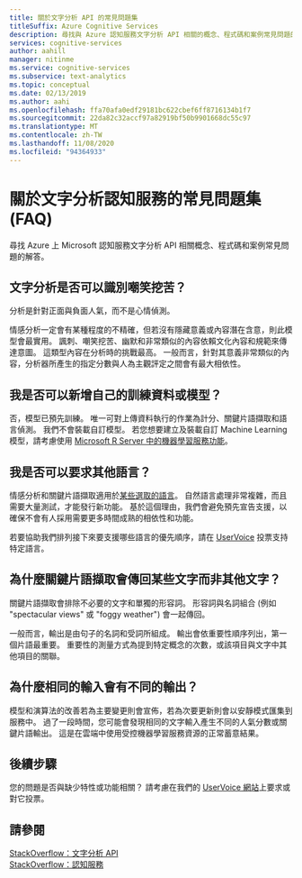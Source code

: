 ```yaml
---
title: 關於文字分析 API 的常見問題集
titleSuffix: Azure Cognitive Services
description: 尋找與 Azure 認知服務文字分析 API 相關的概念、程式碼和案例常見問題的解答。
services: cognitive-services
author: aahill
manager: nitinme
ms.service: cognitive-services
ms.subservice: text-analytics
ms.topic: conceptual
ms.date: 02/13/2019
ms.author: aahi
ms.openlocfilehash: ffa70afa0edf29181bc622cbef6ff8716134b1f7
ms.sourcegitcommit: 22da82c32accf97a82919bf50b9901668dc55c97
ms.translationtype: MT
ms.contentlocale: zh-TW
ms.lasthandoff: 11/08/2020
ms.locfileid: "94364933"
---
```

# <a name="frequently-asked-questions-faq-about-the-text-analytics-cognitive-service"></a>關於文字分析認知服務的常見問題集 (FAQ)

 尋找 Azure 上 Microsoft 認知服務文字分析 API 相關概念、程式碼和案例常見問題的解答。

## <a name="can-text-analytics-identify-sarcasm"></a>文字分析是否可以識別嘲笑挖苦？

分析是針對正面與負面人氣，而不是心情偵測。

情感分析一定會有某種程度的不精確，但若沒有隱藏意義或內容潛在含意，則此模型會最實用。 諷刺、嘲笑挖苦、幽默和非常類似的內容依賴文化內容和規範來傳達意圖。 這類型內容在分析時的挑戰最高。 一般而言，針對其意義非常類似的內容，分析器所產生的指定分數與人為主觀評定之間會有最大相依性。

## <a name="can-i-add-my-own-training-data-or-models"></a>我是否可以新增自己的訓練資料或模型？

否，模型已預先訓練。 唯一可對上傳資料執行的作業為計分、關鍵片語擷取和語言偵測。 我們不會裝載自訂模型。 若您想要建立及裝載自訂 Machine Learning 模型，請考慮使用 [Microsoft R Server 中的機器學習服務功能](/r-server/r/concept-what-is-the-microsoftml-package)。

## <a name="can-i-request-additional-languages"></a>我是否可以要求其他語言？

情感分析和關鍵片語擷取適用於[某些選取的語言](./language-support.md)。 自然語言處理非常複雜，而且需要大量測試，才能發行新功能。 基於這個理由，我們會避免預先宣告支援，以確保不會有人採用需要更多時間成熟的相依性和功能。 

若要協助我們排列接下來要支援哪些語言的優先順序，請在 [UserVoice](https://cognitive.uservoice.com/forums/555922-text-analytics) 投票支持特定語言。 

## <a name="why-does-key-phrase-extraction-return-some-words-but-not-others"></a>為什麼關鍵片語擷取會傳回某些文字而非其他文字？

關鍵片語擷取會排除不必要的文字和單獨的形容詞。 形容詞與名詞組合 (例如 "spectacular views" 或 "foggy weather") 會一起傳回。

一般而言，輸出是由句子的名詞和受詞所組成。 輸出會依重要性順序列出，第一個片語最重要。 重要性的測量方式為提到特定概念的次數，或該項目與文字中其他項目的關聯。

## <a name="why-does-output-vary-given-identical-inputs"></a>為什麼相同的輸入會有不同的輸出？

模型和演算法的改善若為主要變更則會宣佈，若為次要更新則會以安靜模式匯集到服務中。 過了一段時間，您可能會發現相同的文字輸入產生不同的人氣分數或關鍵片語輸出。 這是在雲端中使用受控機器學習服務資源的正常蓄意結果。

## <a name="next-steps"></a>後續步驟

您的問題是否與缺少特性或功能相關？ 請考慮在我們的 [UserVoice 網站](https://cognitive.uservoice.com/forums/555922-text-analytics)上要求或對它投票。

## <a name="see-also"></a>請參閱

 [StackOverflow：文字分析 API](https://stackoverflow.com/questions/tagged/text-analytics-api)   
 [StackOverflow：認知服務](https://stackoverflow.com/questions/tagged/microsoft-cognitive)